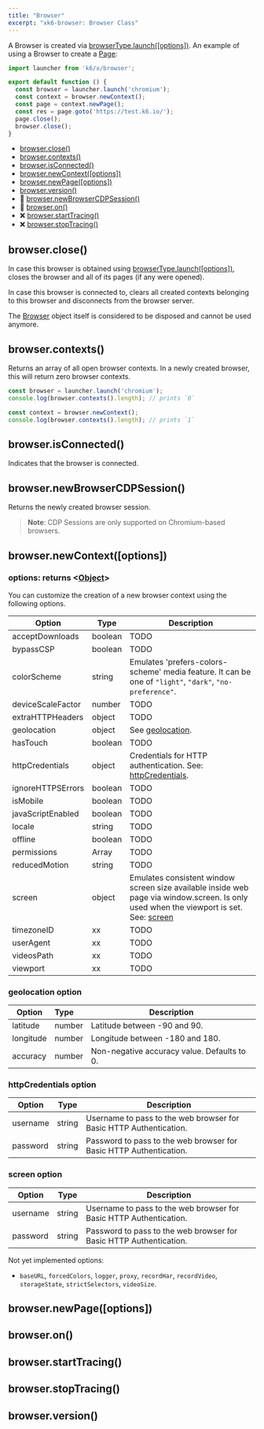 ```yaml
---
title: "Browser"
excerpt: "xk6-browser: Browser Class"
---
```


<BrowserCompatibility/>

A Browser is created via [browserType.launch([options])](03-browser-type.md#launch). An example of using a Browser to create a [Page](09-page.md):

```javascript
import launcher from 'k6/x/browser';

export default function () {
  const browser = launcher.launch('chromium');
  const context = browser.newContext();
  const page = context.newPage();
  const res = page.goto('https://test.k6.io/');
  page.close();
  browser.close();
}
```

- [browser.close()](#browser-close)
- [browser.contexts()](#browser-contexts)
- [browser.isConnected()](#browser-isconnected)
- [browser.newContext([options])](#browser-newcontext-options)
- [browser.newPage([options])](#browser-newpage-options)
- [browser.version()](#browser-version)
- 🚧 [browser.newBrowserCDPSession()](#browser-newbrowsercdpsession)
- 🚧 [browser.on()](#browser-on)
- ❌ [browser.startTracing()](#browser-starttracing)
- ❌ [browser.stopTracing()](#browser-stoptracing)


## browser.close()

In case this browser is obtained using [browserType.launch([options])](03-browser-type.md#launch), closes the browser and all of its pages (if any were opened).

In case this browser is connected to, clears all created contexts belonging to this browser and disconnects from the browser server.

The [Browser](01-browser.md) object itself is considered to be disposed and cannot be used anymore.

## browser.contexts()

Returns an array of all open browser contexts. In a newly created browser, this will return zero browser contexts.

<!-- eslint-skip -->

```javascript
const browser = launcher.launch('chromium');
console.log(browser.contexts().length); // prints `0`

const context = browser.newContext();
console.log(browser.contexts().length); // prints `1`
```

## browser.isConnected()

Indicates that the browser is connected.

## browser.newBrowserCDPSession()

Returns the newly created browser session.

> **Note**:
> CDP Sessions are only supported on Chromium-based browsers.

## browser.newContext([options])

### options: returns <[Object](https://developer.mozilla.org/en-US/docs/Web/JavaScript/Reference/Global_Objects/Object)>

You can customize the creation of a new browser context using the following options.

<!-- vale off -->

| Option            | Type                   | Description |
| ----------------- | ---------------------- | ----------- |
| acceptDownloads   | boolean                | TODO |
| bypassCSP         | boolean                | TODO |
| colorScheme       | string                 | Emulates 'prefers-colors-scheme' media feature. It can be one of `"light"`, `"dark"`, `"no-preference"`. |
| deviceScaleFactor | number                 | TODO |
| extraHTTPHeaders  | object                 | TODO |
| geolocation       | object                 | See [geolocation](#newcontext-geolocation). |
| hasTouch          | boolean                | TODO |
| httpCredentials   | object                 | Credentials for HTTP authentication. See: [httpCredentials](#newcontext-http-credentials). |
| ignoreHTTPSErrors | boolean                | TODO |
| isMobile          | boolean                | TODO |
| javaScriptEnabled | boolean                | TODO |
| locale            | string                 | TODO |
| offline           | boolean                | TODO |
| permissions       | Array                  | TODO |
| reducedMotion     | string                 | TODO |
| screen            | object                 | Emulates consistent window screen size available inside web page via window.screen. Is only used when the viewport is set. See: [screen](#newcontext-screen) |
| timezoneID        | xx                     | TODO |
| userAgent         | xx                     | TODO |
| videosPath        | xx                     | TODO |
| viewport          | xx                     | TODO |

<!-- vale on -->

<a name="newcontext-geolocation" style="visibility: hidden;"></a>

### geolocation option


| Option    | Type   | Description |
| --------- | :----- | ----------- |
| latitude  | number | Latitude between -90 and 90. |
| longitude | number | Longitude between -180 and 180. |
| accuracy  | number | Non-negative accuracy value. Defaults to 0. |

<a name="newcontext-http-credentials"></a>

### httpCredentials option


| Option   | Type   | Description |
| -------- | ------ | ----------- |
| username | string | Username to pass to the web browser for Basic HTTP Authentication. |
| password | string | Password to pass to the web browser for Basic HTTP Authentication. |

<a name="#newcontext-screen"></a>

### screen option

| Option   | Type   | Description |
| -------- | ------ | ----------- |
| username | string | Username to pass to the web browser for Basic HTTP Authentication. |
| password | string | Password to pass to the web browser for Basic HTTP Authentication. |


Not yet implemented options:

  * `baseURL`, `forcedColors`, `logger`, `proxy`, `recordHar`, `recordVideo`, `storageState`, `strictSelectors`, `videoSize`.

## browser.newPage([options])

## browser.on()

## browser.startTracing()

## browser.stopTracing()

## browser.version()

